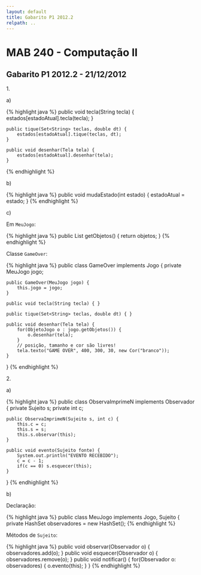 ```yaml
---
layout: default
title: Gabarito P1 2012.2
relpath: ..
---
```


MAB 240 - Computação II
=======================

Gabarito P1 2012.2 - 21/12/2012
-------------------------------

1\.

a) 

{% highlight java %}
    public void tecla(String tecla) {
        estados[estadoAtual].tecla(tecla);
    }

    public tique(Set<String> teclas, double dt) {
        estados[estadoAtual].tique(teclas, dt);
    }

    public void desenhar(Tela tela) {
        estados[estadoAtual].desenhar(tela);
    }
{% endhighlight %}

b)

{% highlight java %}
    public void mudaEstado(int estado) {
        estadoAtual = estado;
    }
{% endhighlight %}

c)

Em `MeuJogo`:

{% highlight java %}
    public List<ObjetoJogo> getObjetos() {
        return objetos;
    }
{% endhighlight %}

Classe `GameOver`:

{% highlight java %}
public class GameOver implements Jogo {
    private MeuJogo jogo;

    public GameOver(MeuJogo jogo) {
        this.jogo = jogo;
    }

    public void tecla(String tecla) { }

    public tique(Set<String> teclas, double dt) { }

    public void desenhar(Tela tela) {
        for(ObjetoJogo o : jogo.getObjetos()) {
            o.desenhar(tela);
        }
        // posição, tamanho e cor são livres!
        tela.texto("GAME OVER", 400, 300, 30, new Cor("branco"));
    }
}
{% endhighlight %}

2\.

a)

{% highlight java %}
public class ObservaImprimeN implements Observador {
    private Sujeito s;
    private int c;

    public ObservaImprimeN(Sujeito s, int c) {
        this.c = c;
        this.s = s;
        this.s.observar(this);
    }

    public void evento(Sujeito fonte) {
        System.out.println("EVENTO RECEBIDO");
        c = c - 1;
        if(c == 0) s.esquecer(this);
    }
}
{% endhighlight %}

b)

Declaração:

{% highlight java %}
public class MeuJogo implements Jogo, Sujeito {
    private HashSet<Observador> observadores = new HashSet<Observador>();
{% endhighlight %}

Métodos de `Sujeito`:

{% highlight java %}
    public void observar(Observador o) {
        observadores.add(o);
    }
    public void esquecer(Observador o) {
        observadores.remove(o);
    }
    public void notificar() {
       for(Observador o: observadores) {
           o.evento(this);
       }
    }
{% endhighlight %}

